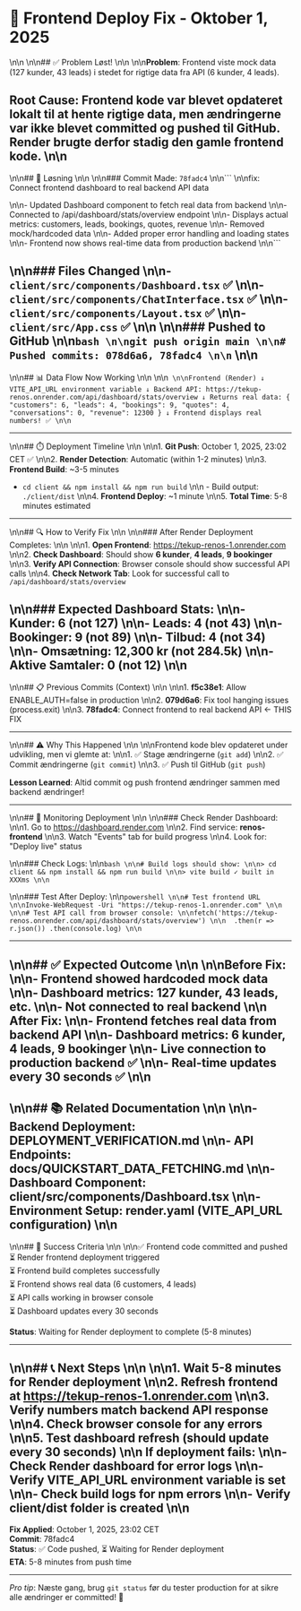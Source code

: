 # 🚀 Frontend Deploy Fix - Oktober 1, 2025\n\n\n\n## ✅ Problem Løst!\n\n\n\n**Problem**: Frontend viste mock data (127 kunder, 43 leads) i stedet for rigtige data fra API (6 kunder, 4 leads).**Root Cause**: Frontend kode var blevet opdateret lokalt til at hente rigtige data, men ændringerne var **ikke blevet committed og pushed** til GitHub. Render brugte derfor stadig den gamle frontend kode.\n\n---\n\n## 🔧 Løsning\n\n\n\n### Commit Made: `78fadc4`\n\n```\n\nfix: Connect frontend dashboard to real backend API data\n\n- Updated Dashboard component to fetch real data from backend\n\n- Connected to /api/dashboard/stats/overview endpoint\n\n- Displays actual metrics: customers, leads, bookings, quotes, revenue\n\n- Removed mock/hardcoded data\n\n- Added proper error handling and loading states\n\n- Frontend now shows real-time data from production backend\n\n```\n\n### Files Changed\n\n- `client/src/components/Dashboard.tsx` ✅\n\n- `client/src/components/ChatInterface.tsx` ✅\n\n- `client/src/components/Layout.tsx` ✅\n\n- `client/src/App.css` ✅\n\n\n\n### Pushed to GitHub\n\n```bash\n\ngit push origin main\n\n# Pushed commits: 078d6a6, 78fadc4\n\n```\n\n---\n\n## 📊 Data Flow Now Working\n\n\n\n```\n\nFrontend (Render)    ↓  VITE_API_URL environment variable    ↓Backend API: https://tekup-renos.onrender.com/api/dashboard/stats/overview    ↓Returns real data:  {    "customers": 6,    "leads": 4,    "bookings": 9,    "quotes": 4,    "conversations": 0,    "revenue": 12300  }    ↓Frontend displays real numbers! ✅\n\n```---\n\n## ⏱️ Deployment Timeline\n\n\n\n1. **Git Push**: October 1, 2025, 23:02 CET ✅\n\n2. **Render Detection**: Automatic (within 1-2 minutes)\n\n3. **Frontend Build**: ~3-5 minutes- `cd client && npm install && npm run build`\n\n   - Build output: `./client/dist`\n\n4. **Frontend Deploy**: ~1 minute\n\n5. **Total Time**: 5-8 minutes estimated---\n\n## 🔍 How to Verify Fix\n\n\n\n### After Render Deployment Completes:\n\n\n\n1. **Open Frontend**: <https://tekup-renos-1.onrender.com>\n\n2. **Check Dashboard**: Should show **6 kunder**, **4 leads**, **9 bookinger**\n\n3. **Verify API Connection**: Browser console should show successful API calls\n\n4. **Check Network Tab**: Look for successful call to `/api/dashboard/stats/overview`\n\n### Expected Dashboard Stats:\n\n- **Kunder**: 6 (not 127)\n\n- **Leads**: 4 (not 43)\n\n- **Bookinger**: 9 (not 89)\n\n- **Tilbud**: 4 (not 34)\n\n- **Omsætning**: 12,300 kr (not 284.5k)\n\n- **Aktive Samtaler**: 0 (not 12)\n\n---\n\n## 📋 Previous Commits (Context)\n\n\n\n1. **f5c38e1**: Allow ENABLE_AUTH=false in production\n\n2. **079d6a6**: Fix tool hanging issues (process.exit)\n\n3. **78fadc4**: Connect frontend to real backend API ← THIS FIX---\n\n## ⚠️ Why This Happened\n\n\n\nFrontend kode blev opdateret under udvikling, men vi glemte at:\n\n1. ✅ Stage ændringerne (`git add`)\n\n2. ✅ Commit ændringerne (`git commit`)\n\n3. ✅ Push til GitHub (`git push`)**Lesson Learned**: Altid commit og push frontend ændringer sammen med backend ændringer!---\n\n## 🎯 Monitoring Deployment\n\n\n\n### Check Render Dashboard:\n\n1. Go to <https://dashboard.render.com>\n\n2. Find service: **renos-frontend**\n\n3. Watch "Events" tab for build progress\n\n4. Look for: "Deploy live" status\n\n### Check Logs:\n\n```bash\n\n# Build logs should show:\n\n> cd client && npm install && npm run build\n\n> vite build✓ built in XXXms\n\n```\n\n### Test After Deploy:\n\n```powershell\n\n# Test frontend URL\n\nInvoke-WebRequest -Uri "https://tekup-renos-1.onrender.com"\n\n\n\n# Test API call from browser console:\n\nfetch('https://tekup-renos.onrender.com/api/dashboard/stats/overview')\n\n  .then(r => r.json())  .then(console.log)\n\n```---\n\n## ✅ Expected Outcome\n\n\n\n**Before Fix**:\n\n- Frontend showed hardcoded mock data\n\n- Dashboard metrics: 127 kunder, 43 leads, etc.\n\n- Not connected to real backend\n\n**After Fix**:\n\n- Frontend fetches real data from backend API\n\n- Dashboard metrics: 6 kunder, 4 leads, 9 bookinger\n\n- Live connection to production backend ✅\n\n- Real-time updates every 30 seconds ✅\n\n---\n\n## 📚 Related Documentation\n\n\n\n- **Backend Deployment**: DEPLOYMENT_VERIFICATION.md\n\n- **API Endpoints**: docs/QUICKSTART_DATA_FETCHING.md\n\n- **Dashboard Component**: client/src/components/Dashboard.tsx\n\n- **Environment Setup**: render.yaml (VITE_API_URL configuration)\n\n---\n\n## 🎉 Success Criteria\n\n\n\n✅ Frontend code committed and pushed  ⏳ Render frontend deployment triggered  ⏳ Frontend build completes successfully  ⏳ Frontend shows real data (6 customers, 4 leads)  ⏳ API calls working in browser console  ⏳ Dashboard updates every 30 seconds  **Status**: Waiting for Render deployment to complete (5-8 minutes)---\n\n## 📞 Next Steps\n\n\n\n1. **Wait 5-8 minutes** for Render deployment\n\n2. **Refresh frontend** at <https://tekup-renos-1.onrender.com>\n\n3. **Verify numbers** match backend API response\n\n4. **Check browser console** for any errors\n\n5. **Test dashboard refresh** (should update every 30 seconds)\n\nIf deployment fails:\n\n- Check Render dashboard for error logs\n\n- Verify VITE_API_URL environment variable is set\n\n- Check build logs for npm errors\n\n- Verify client/dist folder is created\n\n---**Fix Applied**: October 1, 2025, 23:02 CET  **Commit**: 78fadc4  **Status**: ✅ Code pushed, ⏳ Waiting for Render deployment  **ETA**: 5-8 minutes from push time---_Pro tip_: Næste gang, brug `git status` før du tester production for at sikre alle ændringer er committed! 🚀